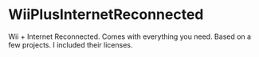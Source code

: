 # WiiPlusInternetReconnected
Wii + Internet Reconnected. Comes with everything you need. Based on a few projects. I included their licenses.
